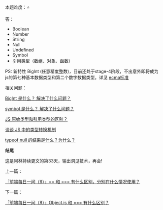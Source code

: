 本题难度：⭐ 

答：
- Boolean
- Number
- String
- Null
- Undefined
- Symbol
- 引用类型（数组、对象、函数）

PS: 新特性 BigInt (任意精度整数)，目前还处于stage-4阶段，不出意外即将成为js的第七种基本数据类型和第二个数字数据类型。详见 [ecma标准](https://tc39.es/proposal-bigint/#sec-intro)

相关问题：

[BigInt 是什么？ 解决了什么问题？](https://github.com/wlllyfor/question-everyday/blob/main/JS/1.BigInt%20%E6%98%AF%E4%BB%80%E4%B9%88%EF%BC%9F%20%E8%A7%A3%E5%86%B3%E4%BA%86%E4%BB%80%E4%B9%88%E9%97%AE%E9%A2%98%EF%BC%9F.md)

[symbol 是什么？ 解决了什么问题？](https://github.com/wlllyfor/question-everyday/blob/main/JS/2.symbol%20%E6%98%AF%E4%BB%80%E4%B9%88%EF%BC%9F%20%E8%A7%A3%E5%86%B3%E4%BA%86%E4%BB%80%E4%B9%88%E9%97%AE%E9%A2%98%EF%BC%9F.md)

[JS 原始类型和引用类型的区别？](https://github.com/wlllyfor/question-everyday/blob/main/JS/3.JS%20%E5%8E%9F%E5%A7%8B%E7%B1%BB%E5%9E%8B%E5%92%8C%E5%BC%95%E7%94%A8%E7%B1%BB%E5%9E%8B%E7%9A%84%E5%8C%BA%E5%88%AB%EF%BC%9F.md)

[谈谈 JS 中的类型转换机制](https://github.com/wlllyfor/question-everyday/blob/main/JS/4.%E8%B0%88%E8%B0%88%20JS%20%E4%B8%AD%E7%9A%84%E7%B1%BB%E5%9E%8B%E8%BD%AC%E6%8D%A2%E6%9C%BA%E5%88%B6.md)

[typeof null 的结果是什么？为什么？](https://github.com/wlllyfor/question-everyday/blob/main/JS/5.typeof%20null%20%E7%9A%84%E7%BB%93%E6%9E%9C%E6%98%AF%E4%BB%80%E4%B9%88%EF%BC%9F%E4%B8%BA%E4%BB%80%E4%B9%88%EF%BC%9F.md)


**结尾**

这是阿林持续更文的第33天，输出洞见技术，再会!

上一篇：

[「前端每日一问（6）」== 和 === 有什么区别，分别在什么情况使用？](https://github.com/wlllyfor/question-everyday/blob/main/JS/6.%3D%3D%20%E5%92%8C%20%3D%3D%3D%E6%9C%89%E4%BB%80%E4%B9%88%E5%8C%BA%E5%88%AB%EF%BC%8C%E5%88%86%E5%88%AB%E5%9C%A8%E4%BB%80%E4%B9%88%E6%83%85%E5%86%B5%E4%BD%BF%E7%94%A8%EF%BC%9F.md)

下一篇：


[「前端每日一问（8）」Object.is 和 === 有什么区别？](https://github.com/wlllyfor/question-everyday/blob/main/JS/8.Object.is%20%E5%92%8C%20%3D%3D%3D%20%E6%9C%89%E4%BB%80%E4%B9%88%E5%8C%BA%E5%88%AB%EF%BC%9F.md)